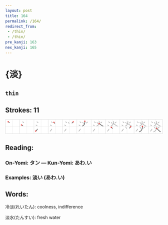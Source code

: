```yaml
---
layout: post
title: 164
permalink: /164/
redirect_from:
 - /thin/
 - /thin/
pre_kanji: 163
nex_kanji: 165
---
```


# {淡}

## `thin`

## Strokes: 11

<div class="stroke"><img src="../images/E6B7A1.png" /></div>

## Reading:

### On-Yomi: タン &mdash; Kun-Yomi: あわ.い

### Examples: 淡い (あわ.い)

## Words:

冷淡(れいたん): coolness, indifference

淡水(たんすい): fresh water
